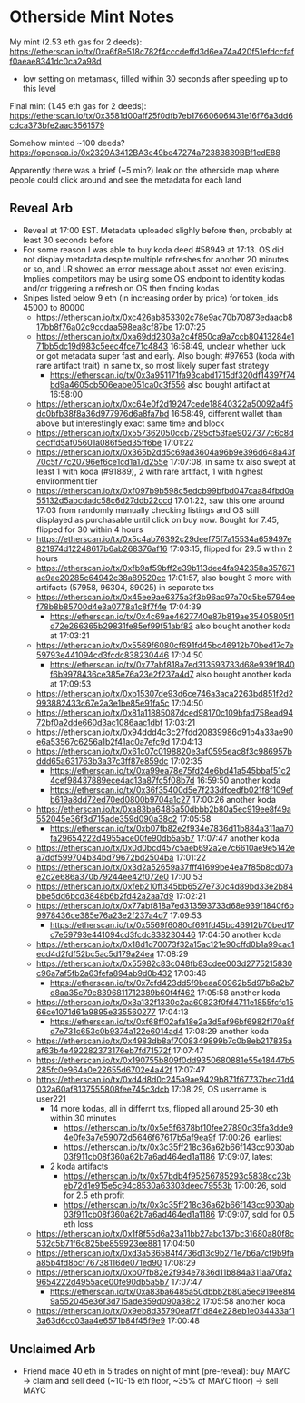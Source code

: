 # Otherside Mint Notes

My mint (2.53 eth gas for 2 deeds): https://etherscan.io/tx/0xa6f8e518c782f4cccdeffd3d6ea74a420f51efdccfaff0aeae8341dc0ca2a98d
- low setting on metamask, filled within 30 seconds after speeding up to this level

Final mint (1.45 eth gas for 2 deeds): https://etherscan.io/tx/0x3581d00aff25f0dfb7eb17660606f431e16f76a3dd6cdca373bfe2aac3561579

Somehow minted ~100 deeds? https://opensea.io/0x2329A3412BA3e49be47274a72383839BBf1cdE88

Apparently there was a brief (~5 min?) leak on the otherside map where people could click around and see the metadata for each land

## Reveal Arb
- Reveal at 17:00 EST. Metadata uploaded slighly before then, probably at least 30 seconds before
- For some reason I was able to buy koda deed #58949 at 17:13. OS did not display metadata despite multiple refreshes for another 20 minutes or so, and LR showed an error message about asset not even existing. Implies competitors may be using some OS endpoint to identity kodas and/or triggering a refresh on OS then finding kodas
- Snipes listed below 9 eth (in increasing order by price) for token_ids 45000 to 80000
	- https://etherscan.io/tx/0xc426ab853302c78e9ac70b70873edaacb817bb8f76a02c9ccdaa598ea8cf87be 17:07:25
	- https://etherscan.io/tx/0xa69dd2303a2c4f850ca9a7ccb80413284e171bb5dc19d983c5eec4fce71c4843 16:58:49, unclear whether luck or got metadata super fast and early. Also bought #97653 (koda with rare artifact trait) in same tx, so most likely super fast strategy
		- https://etherscan.io/tx/0x3a951171fa93cabd1715df320df14397f74bd9a4605cb506eabe051ca0c3f556 also bought artifact at 16:58:00
	- https://etherscan.io/tx/0xc64e0f2d19247cede18840322a50092a4f5dc0bfb38f8a36d977976d6a8fa7bd 16:58:49, different wallet than above but interestingly exact same time and block
	- https://etherscan.io/tx/0x557362050ccb7295cf53fae9027377c6c8dcecffd5af05601a086f5ed35ff6be 17:01:22
	- https://etherscan.io/tx/0x365b2dd5c69ad3604a96b9e396d648a43f70c5f77c20796ef6ce1cd1a17d255e 17:07:08, in same tx also swept at least 1 with koda (#91889), 2 with rare artifact, 1 with highest environment tier
	- https://etherscan.io/tx/0xf097b9b598c5edcb99bfbd047caa84fbd0a55132d5abcdadc58c6d27ddb22ccd 17:01:22, saw this one around 17:03 from randomly manually checking listings and OS still displayed as purchasable until click on buy now. Bought for 7.45, flipped for 30 within 4 hours
	- https://etherscan.io/tx/0x5c4ab76392c29deef75f7a15534a659497e821974d12248617b6ab268376af16 17:03:15, flipped for 29.5 within 2 hours
	- https://etherscan.io/tx/0xfb9af59bff2e39b113dee4fa942358a357671ae9ae20285c64942c38a89520ec 17:01:57, also bought 3 more with artifacts (57958, 96304, 89025) in separate txs
	- https://etherscan.io/tx/0x45ee9ae6375a3f3b96ac97a70c5be5794eef78b8b85700d4e3a0778a1c8f7f4e 17:04:39
		- https://etherscan.io/tx/0x4c69ae4627740e87b819ae35405805f1d72e266365b29831fe85ef99f51abf83 also bought another koda at 17:03:21
	- https://etherscan.io/tx/0x5569f6080cf691fd45bc46912b70bed17c7e59793e441094cd3fcdc838230446 17:04:50
		- https://etherscan.io/tx/0x77abf818a7ed313593733d68e939f1840f6b9978436ce385e76a23e2f237a4d7 also bought another koda at 17:09:53
	- https://etherscan.io/tx/0xb15307de93d6ce746a3aca2263bd851f2d2993882433c67e2a3e1be85e91fa5c 17:04:50
	- https://etherscan.io/tx/0x81a11885087dced98170c109bfad758ead9472bf0a2dde660d3ac1086aac1dbf 17:03:21
	- https://etherscan.io/tx/0x94ddd4c3c27fdd20839986d91b4a33ae90e6a53567c6256a1b2f41ac0a7efc9d 17:04:13
	- https://etherscan.io/tx/0x61c07c0198820e3af0595eac8f3c986957bddd65a631763b3a37c3ff87e859dc 17:02:35
		- https://etherscan.io/tx/0xa99ea78e75fd24e6bd41a545bbaf51c24cef98437889ece4ac13a87fc5f08b7d 16:59:50 another koda
		- https://etherscan.io/tx/0x36f35400d5e7f233dfcedfb021f8f109efb619a8dd72ed70ed0800b9704a1c27 17:00:26 another koda
	- https://etherscan.io/tx/0xa83ba6485a50dbbb2b80a5ec919ee8f49a552045e36f3d715ade359d090a38c2 17:05:58
		- https://etherscan.io/tx/0xb07fb82e2f934e7836d11b884a311aa70fa29654222d4955ace00fe90db5a5b7 17:07:47 another koda
	- https://etherscan.io/tx/0x0d0bcd457c5aeb692a2e7c6610ae9e5142ea7ddf599704b34bd79672bd2504ba 17:01:22
	- https://etherscan.io/tx/0x3d2a52659a37fff41699be4ea7f85b8cd07ae2c2e686a370b79244ee42f072e0 17:00:53
	- https://etherscan.io/tx/0xfeb210ff345bb6527e730c4d89bd33e2b84bbe5dd6bcd3848b6b2fd42a2aa7d9 17:02:21
	- https://etherscan.io/tx/0x77abf818a7ed313593733d68e939f1840f6b9978436ce385e76a23e2f237a4d7 17:09:53
		- https://etherscan.io/tx/0x5569f6080cf691fd45bc46912b70bed17c7e59793e441094cd3fcdc838230446 17:04:50 another koda
	- https://etherscan.io/tx/0x18d1d70073f32a15ac121e90cffd0b1a99cac1ecd4d2fdf52bc5ac5d179a24ea 17:08:29
	- https://etherscan.io/tx/0x55982c83c048fb83cdee003d2775215830c96a7af5fb2a63fefa894ab9d0b432 17:03:46
		- https://etherscan.io/tx/0x7cfd423dd5f9beaa80962b5d97b6a2b7d8aa35c79e8396811712389b60f4f462 17:05:58 another koda
	- https://etherscan.io/tx/0x3a132f1330c2aa60823f0fd4711e1855fcfc1566ce1071d61a9895e335560277 17:04:13
		- https://etherscan.io/tx/0xf68ff02afa18e2a3d5af96bf6982f170a8fd7e731c653c0b9374a122e6014ad4 17:08:29 another koda
	- https://etherscan.io/tx/0x4983db8af7008349899b7c0b8eb217835aaf63b4e492282373176eb7fd71572f 17:07:47
	- https://etherscan.io/tx/0x190755b809f0dd9350680881e55e18447b5285fc0e964a0e22655d6702e4a42f 17:07:47
	- https://etherscan.io/tx/0xd4d8d0c245a9ae9429b871f67737bec71d4032a60af8137555808fee745c3dcb 17:08:29, OS username is user221
		- 14 more kodas, all in differnt txs, flipped all around 25-30 eth within 30 minutes
			- https://etherscan.io/tx/0x5e5f6878bf10fee27890d35fa3dde94e0fe3a7e59072d5646f67617b5af9ea9f 17:00:26, earliest
			- https://etherscan.io/tx/0x3c35ff218c36a62b66f143cc9030ab03f911cb08f360a62b7a6ad464ed1a1186 17:09:07, latest
		- 2 koda artifacts
			- https://etherscan.io/tx/0x57bdb4f95256785293c5838cc23beb72d1e915e5c94c8530a63303deec79553b 17:00:26, sold for 2.5 eth profit
			- https://etherscan.io/tx/0x3c35ff218c36a62b66f143cc9030ab03f911cb08f360a62b7a6ad464ed1a1186 17:09:07, sold for 0.5 eth loss
	- https://etherscan.io/tx/0x1f8f55d6a23a11bb27abc137bc31680a80f8c532c5b71f6c825be859923ee881 17:04:50
	- https://etherscan.io/tx/0xd3a536584f4736d13c9b271e7b6a7cf9b9faa85b4fd8bcf76738116de071ed90 17:08:29
	- https://etherscan.io/tx/0xb07fb82e2f934e7836d11b884a311aa70fa29654222d4955ace00fe90db5a5b7 17:07:47
		- https://etherscan.io/tx/0xa83ba6485a50dbbb2b80a5ec919ee8f49a552045e36f3d715ade359d090a38c2 17:05:58 another koda
	- https://etherscan.io/tx/0x9eb8d35790eaf7f1d84e228eb1e034433af13a63d6cc03aa4e6571b84f45f9e9 17:00:48

## Unclaimed Arb
- Friend made 40 eth in 5 trades on night of mint (pre-reveal): buy MAYC -> claim and sell deed (~10-15 eth floor, ~35% of MAYC floor) -> sell MAYC
